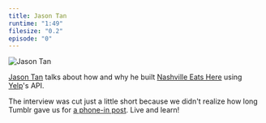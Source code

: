 ```yaml
---
title: Jason Tan
runtime: "1:49"
filesize: "0.2"
episode: "0"
---
```


![Jason Tan](https://treylabs-cdn.nyc3.digitaloceanspaces.com/jawgrind/Jawgrind-Episode-0.jpg)

[Jason Tan](http://jasontan.org/) talks about how and why he built [Nashville Eats Here](http://nashville.eatshere.net/) using [Yelp](http://www.yelp.com/)'s API.

The interview was cut just a little short because we didn't realize how long Tumblr gave us for [a phone-in post](http://staff.tumblr.com/post/79132167/call-in-audio). Live and learn!
